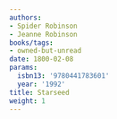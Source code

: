 ```yaml
---
authors:
- Spider Robinson
- Jeanne Robinson
books/tags:
- owned-but-unread
date: 1800-02-08
params:
  isbn13: '9780441783601'
  year: '1992'
title: Starseed
weight: 1
---
```



<!--more-->